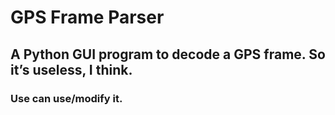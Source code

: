 # GPS Frame Parser
##  A Python GUI program to decode a GPS frame. So it’s useless, I think.
### **Use can use/modify it.**

